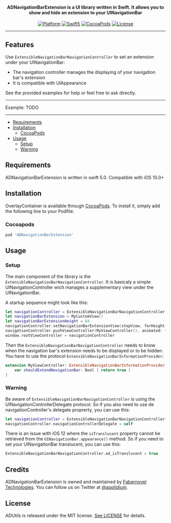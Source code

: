 <H4 align="center">
  ADNavigationBarExtension is a UI library written in Swift. It allows you to show and hide an extension to your UINavigationBar
</H4>

<p align="center">
  <a href="https://developer.apple.com/"><img alt="Platform" src="https://img.shields.io/badge/platform-iOS-green.svg"/></a>
  <a href="https://developer.apple.com/swift"><img alt="Swift5" src="https://img.shields.io/badge/language-Swift%205.0-orange.svg"/></a>
  <a href="https://cocoapods.org/pods/ADNavigationBarExtension"><img alt="CocoaPods" src="https://img.shields.io/cocoapods/v/ADNavigationBarExtension.svg?style=flat"/></a>
  <a href="https://github.com/applidium/ADNavigationBarExtension/blob/master/LICENSE"><img alt="License" src="https://img.shields.io/cocoapods/l/ADNavigationBarExtension.svg?style=flat"/></a>
</p>

---

## Features

Use  `ExtensibleNavigationBarNavigationController` to set an extension under your UINavigationBar:
- The navigation controller manages the displaying of your navigation bar's extension
- It is compatible with UIAppearance

See the provided examples for help or feel free to ask directly.

---

Example: TODO

---

- [Requirements](#requirements)
- [Installation](#installation)
  - [CocoaPods](#cocoapods)
- [Usage](#usage)
  - [Setup](#setup)
  - [Warning](#Warning)

## Requirements

ADNavigationBarExtension is written in swift 5.0. Compatible with iOS 10.0+

## Installation

OverlayContainer is available through [CocoaPods](https://cocoapods.org). To install it, simply add the following line to your Podfile:

### Cocoapods

```ruby
pod 'ADNavigationBarExtension'
```

## Usage

### Setup

The main component of the library is the `ExtensibleNavigationBarNavigationController`.
It is basicaly a simple UINavigationController wich manages a supplementary view under the UINavigationBar.

A startup sequence might look like this:

```swift
let navigationController = ExtensibleNavigationBarNavigationController()
let navigationBarExtension = MyCustomView()
let navigationBarExtensionHeight = 64
navigationController.setNavigationBarExtensionView(stepView, forHeight: stepHeight)
navigationController.pushViewController(MyViewController(), animated: false)
window.rootViewController = navigationController
```

Then the `ExtensibleNavigationBarNavigationController` needs to know when the navigation bar's extension needs
to be displayed or to be hidden.
You have to use the protocol `ExtensibleNavigationBarInformationProvider`:

```swift
extension MyViewController: ExtensibleNavigationBarInformationProvider {
    var shouldExtendNavigationBar: Bool { return true }
}
```

### Warning

Be aware of  `ExtensibleNavigationBarNavigationController` is using the UINavigationControllerDelegate protocol.
So if you also need to use de navigationController's delegate proprerty, you can use this:

```swift
let navigationController = ExtensibleNavigationBarNavigationController()
navigationController.navigationControllerDelegate = self
```

There is an issue with iOS 12 where the `isTranslucent` property cannot be retrieved from the
`UINavigationBar.appearance()` method.
So if you need to set your UINavigationBar translucent, you can use this:

```swift
ExtensibleNavigationBarNavigationController.ad_isTranslucent = true
```

## Credits

ADNavigationBarExtension is owned and maintained by [Fabernovel Technologies](https://technologies.fabernovel.com/). You can follow us on Twitter at [@applidium](https://twitter.com/applidium).


## License

ADUtils is released under the MIT license. [See LICENSE](LICENSE) for details.
